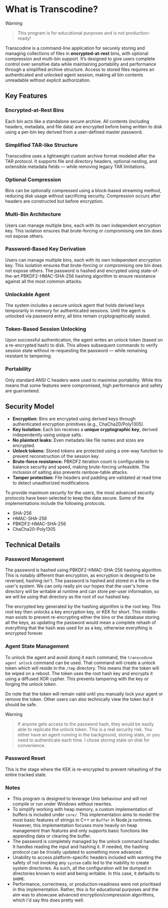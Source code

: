 # What is Transcodine?

> [!WARNING]

> This program is for educational purposes and is not production-ready!

Transcodine is a command-line application for securely storing and managing
collections of files in **encrypted-at-rest** bins, with optional compression
and multi-bin support. It’s designed to give users complete control over
sensitive data while maintaining portability and performance through a
simplified archive structure. Access to stored files requires an authenticated
and unlocked agent session, making all bin contents unreadable without explicit
authorization.

## Key Features

### Encrypted-at-Rest Bins

Each bin acts like a standalone secure archive. All contents (including headers,
metadata, and file data) are encrypted before being written to disk using a
per-bin key derived from a user-defined master password.

### Simplified TAR-like Structure

Transcodine uses a lightweight custom archive format modeled after the TAR
protocol. It supports file and directory headers, optional nesting, and
extensible metadata fields — while removing legacy TAR limitations.

### Optional Compression

Bins can be optionally compressed using a block-based streaming method, reducing
disk usage without sacrificing security. Compression occurs after headers are
constructed but before encryption.

### Multi-Bin Architecture

Users can manage multiple bins, each with its own independent encryption key.
This isolation ensures that brute-forcing or compromising one bin does not
expose others.

### Password-Based Key Derivation

Users can manage multiple bins, each with its own independent encryption key.
This isolation ensures that brute-forcing or compromising one bin does not
expose others. The password is hashed and encrypted using state-of-the-art
PBKDF2-HMAC-SHA-256 hashing algorithm to ensure resistance against all the most
common attacks.

### Unlockable Agent

The system includes a secure unlock agent that holds derived keys temporarily in
memory for authenticated sessions. Until the agent is unlocked via password
entry, all bins remain cryptographically sealed.

### Token-Based Session Unlocking

Upon successful authentication, the agent writes an unlock token (based on a
re-encrypted hash) to disk. This allows subsequent commands to verify session
state without re-requesting the password — while remaining resistant to
tampering.

### Portability

Only standard ANSI C headers were used to maximise portability. While this means
that some features were compromised, high performance and safety are
guarranteed.

## Security Model

- **Encryption:** Bins are encrypted using derived keys through authenticated
  encryption primitives (e.g., ChaCha20/Poly1305).
- **Key Isolation:** Each bin receives a **unique cryptographic key**, derived
  independently using unique salts.
- **No plaintext leaks:** Even metadata like file names and sizes are encrypted.
- **Unlock tokens:** Stored tokens are protected using a one-way function to
  prevent reconstruction of the session key.
- **Brute-force resistance:** PBKDF2 iteration count is configurable to balance
  security and speed, making brute-forcing unfeasible. The inclusion of salting
  also prevents rainbow-table attacks.
- **Tamper protection:** File headers and padding are validated at read time to
  detect unauthorized modifications.

To provide maximum security for the users, the most advanced security protocols
have been selected to keep the data secure. Some of the implementations include
the following protocols.

- SHA-256
- HMAC-SHA-256
- PBKDF2-HMAC-SHA-256
- ChaCha20-Poly1305

## Technical Details

### Password Management

The password is hashed using PBKDF2-HMAC-SHA-256 hashing algorithm. This is
notably different than encryption, as encryption is designed to be reversed,
hashing isn't. The password is hashed and stored in a file on the user's system.
We can only really pin our hopes that the user's home directory will be writable
at runtime and can store per-user information, so we will be using that
directory as the root of our hashed key.

The encrypted key generated by the hashing algorithm is the root key. This root
key then unlocks a key encryption key, or KEK for short. This middle-man exists
to prevent re-encrypting either the bins or the database storing all the keys,
as updating the password would mean a complete rehash of everything that the
hash was used for as a key, otherwise everything is encrypted forever.

### Agent State Management

To unlock the agent and avoid doing it each command, the
`transcodine agent unlock` command can be used. That command will create a
unlock token which will reside in the `/tmp` directory. This means that the
token will be wiped on a reboot. The token uses the root hash key and encrypts
it using a diffused XOR cypher. This prevents tampering with the key or forging
the unlock token.

Do note that the token will remain valid until you manually lock your agent or
remove the token. Other users can also technically view the token but it should
be safe.

> [!WARNING]

> If anyone gets access to the password hash, they would be easily able to
> replicate the unlock token. This is a real security risk. You either have an
> agent running in the background, storing state, or you need to authenticate
> each time. I chose storing state on disk for convenience.

### Password Reset

This is the stage where the KEK is re-encrypted to prevent rehashing of the
entire tracked state.

### Notes

- This program is designed to leverage Unix behaviour and will not compile or
  run under Windows without rewrites.
- To simplify working with heap memory, a custom implementation of buffers is
  included under `core/`. This implementation aims to model the most basic
  features of strings in C++ or `Buffer` in Node.js runtimes. However, this
  implementation focuses more heavily on heap management than features and only
  supports basic functions like appending data or clearing the buffer.
- The password is completely managed by the unlock command handler. It handles
  reading the input and hashing it. If needed, the hashing protocol can be
  trivially updated to something more advanced.
- Unability to access platform-specific headers included with wanting the safety
  of not invoking any `system` calls led to the inability to create system
  directories. As such, all the configuration will be dumped in directories
  known to exist and being writable. In this case, it defaults to `$HOME`.
- Performance, correctness, or production-readiness were not prioritised in this
  implementation. Rather, this is for educational purposes and the aim was to
  showcase advanced encryption/compression algorithms, which I'd say this does
  pretty well.
